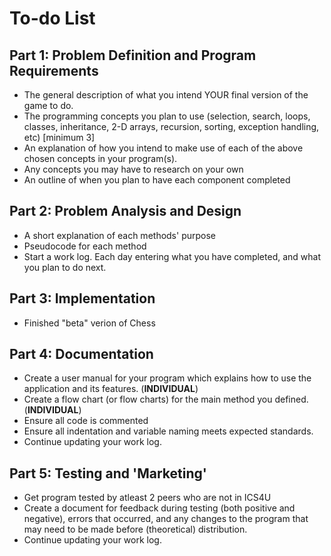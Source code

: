 # To-do List
##  Part 1: Problem Definition and Program Requirements
- The general description of what you intend YOUR final version of the game to do.
- The programming concepts you plan to use (selection, search, 
loops, classes, inheritance, 2-D arrays, recursion, sorting, exception handling, etc) [minimum 3]
- An explanation of how you intend to make use of each of the above chosen concepts in your program(s). 
- Any concepts you may have to research on your own
- An outline of when you plan to have each component completed

## Part 2: Problem Analysis and Design
- A short explanation of each methods' purpose
- Pseudocode for each method
- Start a work log. Each day entering what you have completed, and what you plan to do next.

## Part 3: Implementation
 - Finished "beta" verion of Chess
 
## Part 4: Documentation
- Create a user manual for your program which explains how to use the application and its features. (**INDIVIDUAL**)
- Create a flow chart (or flow charts) for the main method you defined. (**INDIVIDUAL**)
- Ensure all code is commented
- Ensure all indentation and variable naming meets expected standards.  
- Continue updating your work log.

## Part 5: Testing and 'Marketing'
- Get program tested by atleast 2 peers who are not in ICS4U
- Create a document for feedback during testing (both positive and negative), errors that occurred, and any changes to the program that may need to be made before (theoretical) distribution. 
- Continue updating your work log. 
